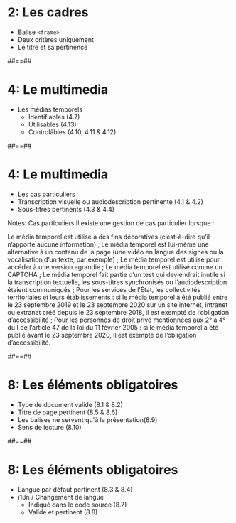 

#  2: Les cadres 

* Balise ``<frame>``
* Deux critères uniquement
* Le titre et sa pertinence



##==##




# 4: Le multimedia

- Les médias temporels
  - Identifiables (4.7)
  - Utilisables (4.13)
  - Controlâbles (4.10, 4.11 & 4.12)



##==##




# 4: Le multimedia

* Les cas particuliers
* Transcription visuelle ou audiodescription pertinente (4.1 & 4.2)
* Sous-titres pertinents (4.3 & 4.4)


Notes:
Cas particuliers
Il existe une gestion de cas particulier lorsque :

Le média temporel est utilisé à des fins décoratives (c’est-à-dire qu’il n’apporte aucune information) ;
Le média temporel est lui-même une alternative à un contenu de la page (une vidéo en langue des signes ou la vocalisation d’un texte, par exemple) ;
Le média temporel est utilisé pour accéder à une version agrandie ;
Le média temporel est utilisé comme un CAPTCHA ;
Le média temporel fait partie d’un test qui deviendrait inutile si la transcription textuelle, les sous-titres synchronisés ou l’audiodescription étaient communiqués ;
Pour les services de l’État, les collectivités territoriales et leurs établissements : si le média temporel a été publié entre le 23 septembre 2019 et le 23 septembre 2020 sur un site internet, intranet ou extranet créé depuis le 23 septembre 2018, il est exempté de l’obligation d’accessibilité ;
Pour les personnes de droit privé mentionnées aux 2° à 4° du I de l’article 47 de la loi du 11 février 2005 : si le média temporel a été publié avant le 23 septembre 2020, il est exempté de l’obligation d’accessibilité.


##==##




# 8: Les éléments obligatoires

* Type de document valide (8.1 & 8.2)
* Titre de page pertinent (8.5 & 8.6)
* Les balises ne servent qu'à la présentation(8.9)
* Sens de lecture (8.10)



##==##




# 8: Les éléments obligatoires

- Langue par défaut pertinent (8.3 & 8.4)
- i18n / Changement de langue
  - Indiqué dans le code source (8.7)
  - Valide et pertinent (8.8)